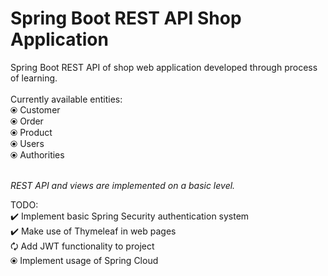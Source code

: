 # Spring Boot REST API Shop Application
Spring Boot REST API of shop web application developed through process of learning. <br />
<br />
Currently available entities: <br />
⦿ Customer <br />
⦿ Order <br />
⦿ Product <br />
⦿ Users <br />
⦿ Authorities <br />
<br />

<i>REST API and views are implemented on a basic level. </i> <br />

TODO: <br />
✔️ Implement basic Spring Security authentication system <br />
✔️ Make use of Thymeleaf in web pages <br />
🗘 Add JWT functionality to project <br />
⦿ Implement usage of Spring Cloud <br />
